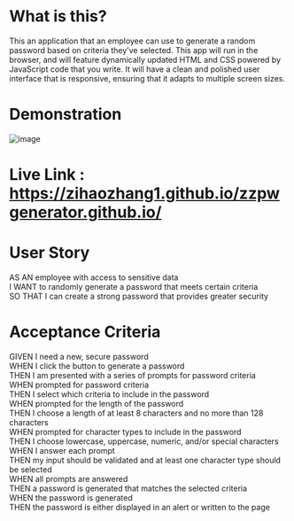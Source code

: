 # What is this?
This an application that an employee can use to generate a random password based on criteria they’ve selected. This app will run in the browser, and will feature dynamically updated HTML and CSS powered by JavaScript code that you write. It will have a clean and polished user interface that is responsive, ensuring that it adapts to multiple screen sizes.

# Demonstration
![image](https://user-images.githubusercontent.com/72529794/97834376-bcf0a080-1ca5-11eb-9051-d44b2b2a07c3.png)

# Live Link : https://zihaozhang1.github.io/zzpwgenerator.github.io/

# User Story
AS AN employee with access to sensitive data\
I WANT to randomly generate a password that meets certain criteria\
SO THAT I can create a strong password that provides greater security

# Acceptance Criteria
GIVEN I need a new, secure password \
WHEN I click the button to generate a password \
THEN I am presented with a series of prompts for password criteria \
WHEN prompted for password criteria \
THEN I select which criteria to include in the password \
WHEN prompted for the length of the password \
THEN I choose a length of at least 8 characters and no more than 128 characters \
WHEN prompted for character types to include in the password \
THEN I choose lowercase, uppercase, numeric, and/or special characters \
WHEN I answer each prompt \
THEN my input should be validated and at least one character type should be selected \
WHEN all prompts are answered \
THEN a password is generated that matches the selected criteria \
WHEN the password is generated \
THEN the password is either displayed in an alert or written to the page
